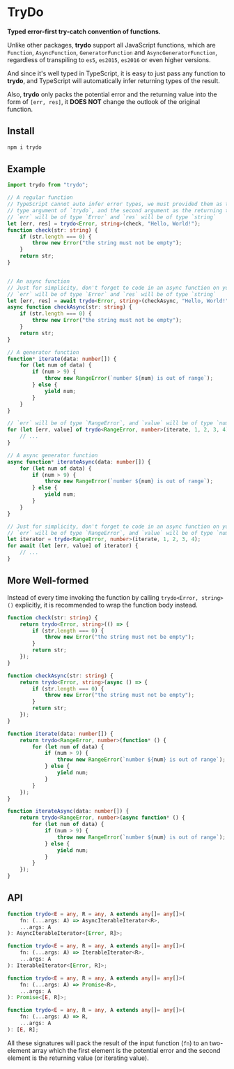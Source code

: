 # TryDo

**Typed error-first try-catch convention of functions.**

Unlike other packages, **trydo** support all JavaScript functions, which are
`Function`, `AsyncFunction`, `GeneratorFunction` and `AsyncGeneratorFunction`,
regardless of transpiling to `es5`, `es2015`, `es2016` or even higher versions.

And since it's well typed in TypeScript, it is easy to just pass any function
to **trydo**, and TypeScript will automatically infer returning types of the
result.

Also, **trydo** only packs the potential error and the returning value into the
form of `[err, res]`, it **DOES NOT** change the outlook of the original
function.

## Install

```sh
npm i trydo
```

## Example

```typescript
import trydo from "trydo";

// A regular function
// TypeScript cannot auto infer error types, we must provided them as the first
// type argument of `trydo`, and the second argument as the returning type.
// `err` will be of type `Error` and `res` will be of type `string`
let [err, res] = trydo<Error, string>(check, "Hello, World!");
function check(str: string) {
    if (str.length === 0) {
        throw new Error("the string must not be empty");
    }
    return str;
}


// An async function
// Just for simplicity, don't forget to code in an async function on your own.
// `err` will be of type `Error` and `res` will be of type `string`
let [err, res] = await trydo<Error, string>(checkAsync, "Hello, World!");
async function checkAsync(str: string) {
    if (str.length === 0) {
        throw new Error("the string must not be empty");
    }
    return str;
}

// A generator function
function* iterate(data: number[]) {
    for (let num of data) {
        if (num > 9) {
            throw new RangeError(`number ${num} is out of range`);
        } else {
            yield num;
        }
    }
}

// `err` will be of type `RangeError`, and `value` will be of type `number`.
for (let [err, value] of trydo<RangeError, number>(iterate, 1, 2, 3, 4)) {
    // ...
}

// A async generator function
async function* iterateAsync(data: number[]) {
    for (let num of data) {
        if (num > 9) {
            throw new RangeError(`number ${num} is out of range`);
        } else {
            yield num;
        }
    }
}

// Just for simplicity, don't forget to code in an async function on your own.
// `err` will be of type `RangeError`, and `value` will be of type `number`.
let iterator = trydo<RangeError, number>(iterate, 1, 2, 3, 4);
for await (let [err, value] of iterator) {
    // ...
}
```

## More Well-formed

Instead of every time invoking the function by calling `trydo<Error, string>()`
explicitly, it is recommended to wrap the function body instead.

```typescript
function check(str: string) {
    return trydo<Error, string>(() => {
        if (str.length === 0) {
            throw new Error("the string must not be empty");
        }
        return str;
    });
}

function checkAsync(str: string) {
    return trydo<Error, string>(async () => {
        if (str.length === 0) {
            throw new Error("the string must not be empty");
        }
        return str;
    });
}

function iterate(data: number[]) {
    return trydo<RangeError, number>(function* () {
        for (let num of data) {
            if (num > 9) {
                throw new RangeError(`number ${num} is out of range`);
            } else {
                yield num;
            }
        }
    });
}

function iterateAsync(data: number[]) {
    return trydo<RangeError, number>(async function* () {
        for (let num of data) {
            if (num > 9) {
                throw new RangeError(`number ${num} is out of range`);
            } else {
                yield num;
            }
        }
    });
}
```

## API

```typescript
function trydo<E = any, R = any, A extends any[]= any[]>(
    fn: (...args: A) => AsyncIterableIterator<R>,
    ...args: A
): AsyncIterableIterator<[Error, R]>;

function trydo<E = any, R = any, A extends any[]= any[]>(
    fn: (...args: A) => IterableIterator<R>,
    ...args: A
): IterableIterator<[Error, R]>;

function trydo<E = any, R = any, A extends any[]= any[]>(
    fn: (...args: A) => Promise<R>,
    ...args: A
): Promise<[E, R]>;

function trydo<E = any, R = any, A extends any[]= any[]>(
    fn: (...args: A) => R,
    ...args: A
): [E, R];
```

All these signatures will pack the result of the input function (`fn`) to an 
two-element array which the first element is the potential error and the second
element is the returning value (or iterating value).